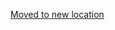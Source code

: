 [Moved to new location](https://github.com/DataTalksClub/machine-learning-zoomcamp/blob/master/11-kserve/README.md)